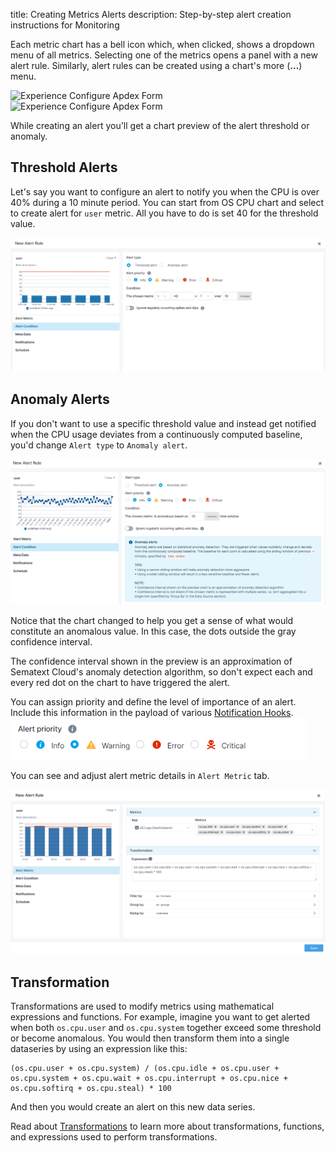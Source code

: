 title: Creating Metrics Alerts
description: Step-by-step alert creation instructions for Monitoring

Each metric chart has a bell icon which, when clicked, shows a dropdown menu of all metrics. Selecting one of the metrics opens a panel with a new alert rule. Similarly, alert rules can be created using a chart's more (**...**) menu.

<div class="mdl-grid">
  <div class="mdl-cell mdl-cell--4-col">
    <img
      class="content-modal-image"
      alt="Experience Configure Apdex Form"
      src="../../images/alerts/image_20.png"
      title="Create Alert"
    />
  </div>
  <div class="mdl-cell mdl-cell--8-col">
    <img
      class="content-modal-image"
      alt="Experience Configure Apdex Form"
      src="../../images/alerts/image_21.png"
      title="Create Alert from Context Menu"
    />
  </div>
</div>

While creating an alert you'll get a chart preview of the alert threshold or anomaly.

## Threshold Alerts

Let's say you want to configure an alert to notify you when the CPU is over 40% during a 10 minute period. You can start from OS CPU chart and select to create alert for `user` metric. All you have to do is set 40 for the threshold value.

![Metric Threshold Alert](../images/alerts/metric-alert_2.png)

## Anomaly Alerts

If you don't want to use a specific threshold value and instead get notified when the CPU usage deviates from a continuously computed baseline, you'd change `Alert type` to `Anomaly alert`.

![Metric Anomaly Alert](../images/alerts/metric-anomaly-alert_2.png)

Notice that the chart changed to help you get a sense of what would constitute an anomalous value. In this case, the dots outside the gray confidence interval.

The confidence interval shown in the preview is an approximation of Sematext Cloud's anomaly detection algorithm, so don't expect each and every red dot on the chart to have triggered the alert.

You can assign priority and define the level of importance of an alert. Include this information in the payload of various [Notification Hooks](../alerts/alert-notifications).
![Alert Priority](../images/alerts/alert_priority.png)

You can see and adjust alert metric details in `Alert Metric` tab.

![Alert Metric](../images/alerts/metric-series.png)

## Transformation

Transformations are used to modify metrics using mathematical expressions and functions. For example, imagine you want to get alerted when both `os.cpu.user` and `os.cpu.system` together exceed some threshold or become anomalous.  You would then transform them into a single dataseries by using an expression like this:

```
(os.cpu.user + os.cpu.system) / (os.cpu.idle + os.cpu.user + os.cpu.system + os.cpu.wait + os.cpu.interrupt + os.cpu.nice + os.cpu.softirq + os.cpu.steal) * 100
```

And then you would create an alert on this new data series.

Read about [Transformations](../dashboards/chart-builder/#transformation) to learn more about transformations, functions, and expressions used to perform transformations.

